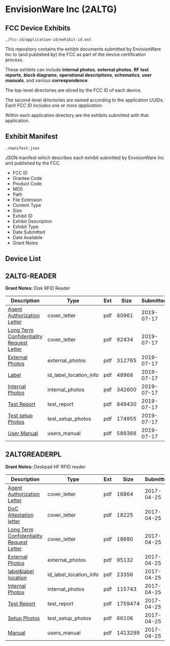 # EnvisionWare Inc (2ALTG)
## FCC Device Exhibits

```
./fcc-id/application-id/exhibit-id.ext
```

This repository contains the exhibit documents submitted by EnvisionWare Inc to (and published by) the FCC as part of the device certification process.

These exhibits can include **internal photos**, **external photos**, **RF test reports**, **block diagrams**, **operational descriptions**, **schematics**, **user manuals**, and various **correspondence**.

The top-level directories are sliced by the FCC ID of each device.

The second-level directories are named according to the application UUIDs. *Each FCC ID includes one or more application.*

Within each application directory are the exhibits submitted with that application. 

## Exhibit Manifest

```
./manifest.json
```

JSON manifest which describes each exhibit submitted by EnvisionWare Inc and published by the FCC.

- FCC ID
- Grantee Code
- Product Code
- MD5
- Path
- File Extension
- Content Type
- Size
- Exhibit ID
- Exhibit Description
- Exhibit Type
- Date Submitted
- Date Available
- Grant Notes

## Device List
## 2ALTG-READER
**Grant Notes:** Disk RFID Reader

| Description | Type | Ext | Size | Submitted | Available |
| ----------- | ---- | --- | ---- | --------- | --------- |
| [Agent Authorization Letter](2ALTG-READER/1e74b123eba73ebbd3b3ee789f81b633/4359967.pdf) | cover_letter | pdf | 80961 | 2019-07-17 | 2019-07-17 |
| [Long Term Confidentiality Request Letter](2ALTG-READER/1e74b123eba73ebbd3b3ee789f81b633/4359972.pdf) | cover_letter | pdf | 92434 | 2019-07-17 | 2019-07-17 |
| [External Photos](2ALTG-READER/1e74b123eba73ebbd3b3ee789f81b633/4359969.pdf) | external_photos | pdf | 312765 | 2019-07-17 | 2019-07-17 |
| [Label](2ALTG-READER/1e74b123eba73ebbd3b3ee789f81b633/4359971.pdf) | id_label_location_info | pdf | 48968 | 2019-07-17 | 2019-07-17 |
| [Internal Photos](2ALTG-READER/1e74b123eba73ebbd3b3ee789f81b633/4359970.pdf) | internal_photos | pdf | 342600 | 2019-07-17 | 2019-07-17 |
| [Test Report](2ALTG-READER/1e74b123eba73ebbd3b3ee789f81b633/4359975.pdf) | test_report | pdf | 849430 | 2019-07-17 | 2019-07-17 |
| [Test setup Photos](2ALTG-READER/1e74b123eba73ebbd3b3ee789f81b633/4359976.pdf) | test_setup_photos | pdf | 174955 | 2019-07-17 | 2019-07-17 |
| [User Manual](2ALTG-READER/1e74b123eba73ebbd3b3ee789f81b633/4359977.pdf) | users_manual | pdf | 589366 | 2019-07-17 | 2019-07-17 |
## 2ALTGREADERPL
**Grant Notes:** Deskpad HF RFID reader

| Description | Type | Ext | Size | Submitted | Available |
| ----------- | ---- | --- | ---- | --------- | --------- |
| [Agent Authorization Letter](2ALTGREADERPL/3e149c2967405f9546b43072d130eb2a/3370033.pdf) | cover_letter | pdf | 16864 | 2017-04-25 | 2017-04-25 |
| [DoC Attestation letter](2ALTGREADERPL/3e149c2967405f9546b43072d130eb2a/3370036.pdf) | cover_letter | pdf | 18225 | 2017-04-25 | 2017-04-25 |
| [Long Term Confidentiality Request Letter](2ALTGREADERPL/3e149c2967405f9546b43072d130eb2a/3370040.pdf) | cover_letter | pdf | 18680 | 2017-04-25 | 2017-04-25 |
| [External Photos](2ALTGREADERPL/3e149c2967405f9546b43072d130eb2a/3370037.pdf) | external_photos | pdf | 95132 | 2017-04-25 | 2017-04-25 |
| [label&label location](2ALTGREADERPL/3e149c2967405f9546b43072d130eb2a/3370039.pdf) | id_label_location_info | pdf | 23356 | 2017-04-25 | 2017-04-25 |
| [Internal Photos](2ALTGREADERPL/3e149c2967405f9546b43072d130eb2a/3370038.pdf) | internal_photos | pdf | 115743 | 2017-04-25 | 2017-04-25 |
| [Test Report](2ALTGREADERPL/3e149c2967405f9546b43072d130eb2a/3370034.pdf) | test_report | pdf | 1759474 | 2017-04-25 | 2017-04-25 |
| [Setup Photos](2ALTGREADERPL/3e149c2967405f9546b43072d130eb2a/3370044.pdf) | test_setup_photos | pdf | 66106 | 2017-04-25 | 2017-04-25 |
| [Manual](2ALTGREADERPL/3e149c2967405f9546b43072d130eb2a/3370041.pdf) | users_manual | pdf | 1413299 | 2017-04-25 | 2017-04-25 |
